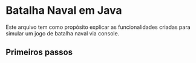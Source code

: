 # Batalha Naval em Java

Este arquivo tem como propósito explicar as funcionalidades criadas para simular um jogo de batalha naval via console.

## Primeiros passos